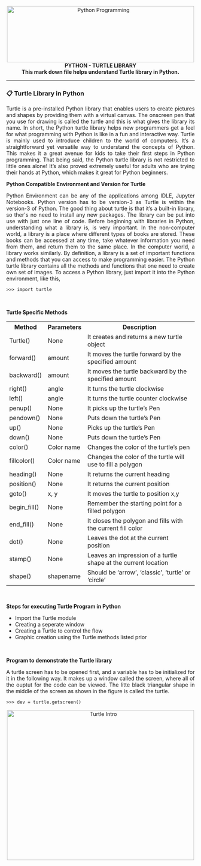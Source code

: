 
<p align="center">
   <img src="https://miro.medium.com/max/1200/1*PPIp7twJJUknfohZqtL8pQ.png" alt="Python Programming"
        width="500" height="150">
   <br />
   <b> PYTHON - TURTLE LIBRARY </b>
   <br />
   <b> This mark down file helps understand Turtle library in Python. </b>
   <br />
</p>

---

### 📋 Turtle Library in Python

<p align="justify">
   Turtle is a pre-installed Python library that enables users to create pictures and shapes by providing them with a virtual canvas. The onscreen pen that you use for drawing is called the turtle and this is what gives the library its name. In short, the Python turtle library helps new programmers get a feel for what programming with Python is like in a fun and interactive way. Turtle is mainly used to introduce children to the world of computers. It’s a straightforward yet versatile way to understand the concepts of Python. This makes it a great avenue for kids to take their first steps in Python programming. That being said, the Python turtle library is not restricted to little ones alone! It’s also proved extremely useful for adults who are trying their hands at Python, which makes it great for Python beginners.
</p>
</ br>

<b> Python Compatible Environment and Version for Turtle </b>
<p align="justify">
   Python Environment can be any of the applications among IDLE, Jupyter Notebooks. Python version has to be version-3 as Turtle is within the version-3 of Python. The good thing about turtle is that it’s a built-in library, so ther's no need to install any new packages. The library can be put into use with just one line of code. Before beginning with libraries in  Python, understanding what a library is, is very important. In the non-computer world, a library is a place where different types of books are stored. These books can be accessed at any time, take whatever information you need from them, and return them to the same place.
In the computer world, a library works similarly. By definition, a library is a set of important functions and methods that you can access to make programming easier. The Python turtle library contains all the methods and functions that one need to create own set of images. To access a Python library, just import it into the Python environment, like this,
</p>

```
>>> import turtle
```
</br>

<b>Turtle Specific Methods</b>
<table class="table table-bordered">
<tr>
<th style="text-align:center;">Method</th>
<th style="text-align:center;">Parameters</th>
<th style="text-align:center;">Description</th>
</tr>
<tr>
<td>Turtle()</td>
<td>None</td>
<td>It creates and returns a new turtle object</td>
</tr>
<tr>
<td>forward()</td>
<td>amount</td>
<td>It moves the turtle forward by the specified amount</td>
</tr>
<tr>
<td>backward()</td>
<td>amount</td>
<td>It moves the turtle backward by the specified amount</td>
</tr>
<tr>
<td>right()</td>
<td>angle</td>
<td>It turns the turtle clockwise</td>
</tr>
<tr>
<td>left()</td>
<td>angle</td>
<td>It turns the turtle counter clockwise</td>
</tr>
<tr>
<td>penup()</td>
<td>None</td>
<td>It picks up the turtle’s Pen</td>
</tr>
<tr>
<td>pendown()</td>
<td>None</td>
<td>Puts down the turtle’s Pen</td>
</tr>
<tr>
<td>up()</td>
<td>None</td>
<td>Picks up the turtle’s Pen</td>
</tr>
<tr>
<td>down()</td>
<td>None</td>
<td>Puts down the turtle’s Pen</td>
</tr>
<tr>
<td>color()</td>
<td>Color name</td>
<td>Changes the color of the turtle’s pen</td>
</tr>
<tr>
<td>fillcolor()</td>
<td>Color name</td>
<td>Changes the color of the turtle will use to fill a polygon</td>
</tr>
<tr>
<td>heading()</td>
<td>None</td>
<td>It returns the current heading</td>
</tr>
<tr>
<td>position()</td>
<td>None</td>
<td>It returns the current position</td>
</tr>
<tr>
<td>goto()</td>
<td>x, y</td>
<td>It moves the turtle to position x,y</td>
</tr>
<tr>
<td>begin_fill()</td>
<td>None</td>
<td>Remember the starting point for a filled polygon</td>
</tr>
<tr>
<td>end_fill()</td>
<td>None</td>
<td>It closes the polygon and fills with the current fill color</td>
</tr>
<tr>
<td>dot()</td>
<td>None</td>
<td>Leaves the dot at the current position</td>
</tr>
<tr>
<td>stamp()</td>
<td>None</td>
<td>Leaves an impression of a turtle shape at the current location</td>
</tr>
<tr>
<td>shape()</td>
<td>shapename</td>
<td>Should be ‘arrow’, ‘classic’, ‘turtle’ or ‘circle’</td>
</tr>
</table>
</br>

<b> Steps for executing Turtle Program in Python </b>
<p align="justify">
   
   - Import the Turtle module
   - Creating a seperate window
   - Creating a Turtle to control the flow
   - Graphic creation using the Turtle methods listed prior
</p>
</br>

<b> Program to demonstrate the Turtle library </b>
</br>
<p align="justify">
   A turtle screen has to be opened first, and a variable has to be initialized for it in the following way. It makes up a window called the screen, where all of the ouptut for the code can be viewed. The litte black triangular shape in the middle of the screen as shown in the figure  is called the turtle. 
</p>

```
>>> dev = turtle.getscreen()
```

<p align="center">
   <img src="https://files.realpython.com/media/Screenshot_2019-12-10_at_7.40.34_AM.86e4071c3bb4.png" alt="Turtle Intro"
        width="500" height="400">
</p>


